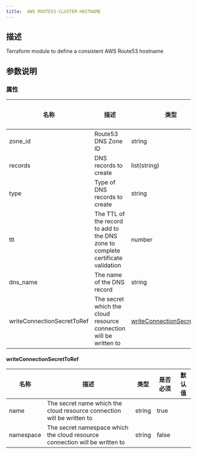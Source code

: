 ```yaml
---
title:  AWS ROUTE53-CLUSTER-HOSTNAME
---
```


## 描述

Terraform module to define a consistent AWS Route53 hostname

## 参数说明


### 属性

 名称 | 描述 | 类型 | 是否必须 | 默认值 
 ------------ | ------------- | ------------- | ------------- | ------------- 
 zone_id | Route53 DNS Zone ID | string | true |  
 records | DNS records to create | list(string) | true |  
 type | Type of DNS records to create | string | false |  
 ttl | The TTL of the record to add to the DNS zone to complete certificate validation | number | false |  
 dns_name | The name of the DNS record | string | false |  
 writeConnectionSecretToRef | The secret which the cloud resource connection will be written to | [writeConnectionSecretToRef](#writeConnectionSecretToRef) | false |  


#### writeConnectionSecretToRef

 名称 | 描述 | 类型 | 是否必须 | 默认值 
 ------------ | ------------- | ------------- | ------------- | ------------- 
 name | The secret name which the cloud resource connection will be written to | string | true |  
 namespace | The secret namespace which the cloud resource connection will be written to | string | false |  
